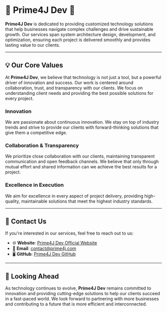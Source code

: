 # 🚀 **Prime4J Dev** 🚀

**Prime4J Dev** is dedicated to providing customized technology solutions that help businesses navigate complex challenges and drive sustainable growth. Our services span system architecture design, development, and optimization, ensuring each project is delivered smoothly and provides lasting value to our clients.

---

## 💡 **Our Core Values**

At **Prime4J Dev**, we believe that technology is not just a tool, but a powerful driver of innovation and success. Our work is centered around collaboration, trust, and transparency with our clients. We focus on understanding client needs and providing the best possible solutions for every project.

### **Innovation**
We are passionate about continuous innovation. We stay on top of industry trends and strive to provide our clients with forward-thinking solutions that give them a competitive edge.

### **Collaboration & Transparency**
We prioritize close collaboration with our clients, maintaining transparent communication and open feedback channels. We believe that only through mutual effort and shared information can we achieve the best results for a project.

### **Excellence in Execution**
We aim for excellence in every aspect of project delivery, providing high-quality, maintainable solutions that meet the highest industry standards.

---

## 📣 **Contact Us**

If you're interested in our services, feel free to reach out to us:

- 🌐 **Website**: [Prime4J Dev Official Website](https://prime4j.com)
- 📧 **Email**: [contact@prime4j.com](mailto:contact@prime4j.com)
- 🖥️ **GitHub**: [Prime4J Dev GitHub](https://github.com/Prime4J)

---

## 🔮 **Looking Ahead**

As technology continues to evolve, **Prime4J Dev** remains committed to innovation and providing cutting-edge solutions to help our clients succeed in a fast-paced world. We look forward to partnering with more businesses and contributing to a future that is more efficient and interconnected.
